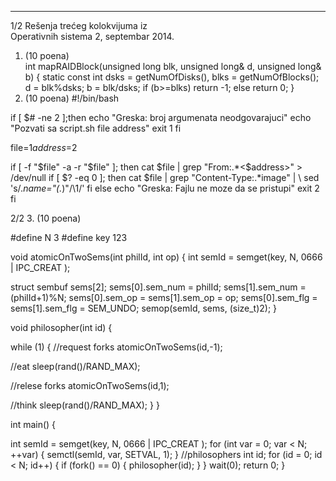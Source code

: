--------------------------------------------------------------------------------


1/2 
Rešenja trećeg kolokvijuma iz  
Operativnih sistema 2, septembar 2014. 
1. (10 poena)   
int mapRAIDBlock(unsigned long blk, unsigned long& d, unsigned long& b) { 
  static const int dsks = getNumOfDisks(), blks = getNumOfBlocks(); 
  d = blk%dsks; 
  b = blk/dsks; 
  if (b>=blks) return -1; else return 0; 
} 
2. (10 poena) 
#!/bin/bash 
 
if [ $# -ne 2 ];then 
    echo "Greska: broj argumenata neodgovarajuci" 
    echo "Pozvati sa script.sh file address" 
    exit 1 
fi 
 
file=$1 
address=$2 
 
if [ -f "$file" -a -r "$file" ]; then 
    cat $file | grep "From:.*<$address>" > /dev/null 
    if [ $? -eq 0 ]; then 
      cat $file | grep "Content-Type:.*image" | \ 
          sed 's/.*name="\(.*\)"/\1/' 
    fi 
else 
    echo "Greska: Fajlu ne moze da se pristupi" 
    exit 2 
fi 
 

2/2 
3. (10 poena)
 
#define N 3 
#define key 123 
 
void atomicOnTwoSems(int philId, int op) { 
 int semId = semget(key, N, 0666 | IPC_CREAT ); 
 
 struct sembuf sems[2]; 
 sems[0].sem_num = philId; 
 sems[1].sem_num = (philId+1)%N; 
 sems[0].sem_op = sems[1].sem_op = op; 
 sems[0].sem_flg = sems[1].sem_flg = SEM_UNDO; 
 semop(semId, sems, (size_t)2); 
} 
 
void philosopher(int id) { 
 
 while (1) { 
  //request forks 
  atomicOnTwoSems(id,-1); 
 
  //eat 
  sleep(rand()/RAND_MAX); 
 
  //relese forks 
  atomicOnTwoSems(id,1); 
 
  //think 
  sleep(rand()/RAND_MAX); 
 } 
} 
 
int main() { 
 
 int semId = semget(key, N, 0666 | IPC_CREAT ); 
  for (int var = 0; var < N; ++var) { 
    semctl(semId, var, SETVAL, 1); 
  } 
 //philosophers 
 int id; 
 for (id = 0; id < N; id++) { 
  if (fork() == 0) { 
   philosopher(id); 
  } 
 } 
 wait(0); 
 return 0; 
}
 